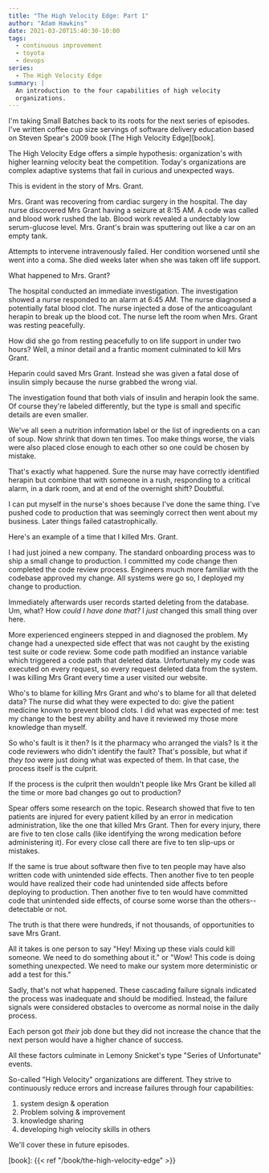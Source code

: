 ```yaml
---
title: "The High Velocity Edge: Part 1"
author: "Adam Hawkins"
date: 2021-03-20T15:40:30-10:00
tags:
  - continuous improvement
  - toyota
  - devops
series:
  - The High Velocity Edge
summary: |
  An introduction to the four capabilities of high velocity
  organizations.
---
```


I'm taking Small Batches back to its roots for the next series of
episodes. I've written coffee cup size servings of software delivery
education based on Steven Spear's 2009 book [The High Velocity
Edge][book].

The High Velocity Edge offers a simple hypothesis: organization's with
higher learning velocity beat the competition. Today's organizations
are complex adaptive systems that fail in curious and unexpected ways.

This is evident in the story of Mrs. Grant.

Mrs. Grant was recovering from cardiac surgery in the hospital. The
day nurse discovered Mrs Grant having a seizure at 8:15 AM. A code was
called and blood work rushed the lab. Blood work revealed a undectably
low serum-glucose level. Mrs. Grant's brain was sputtering out like a
car on an empty tank.

Attempts to intervene intravenously failed. Her condition worsened
until she went into a coma. She died weeks later when she was taken
off life support.

What happened to Mrs. Grant?

The hospital conducted an immediate investigation. The investigation
showed a nurse responded to an alarm at 6:45 AM. The nurse diagnosed a
potentially fatal blood clot. The nurse injected a dose of the
anticoagulant herapin to break up the blood cot. The nurse left the
room when Mrs. Grant was resting peacefully.

How did she go from resting peacefully to on life support in under two
hours? Well, a minor detail and a frantic moment culminated to kill
Mrs Grant.

Heparin could saved Mrs Grant. Instead she was given a fatal dose of
insulin simply because the nurse grabbed the wrong vial.

The investigation found that both vials of insulin and herapin look
the same. Of course they're labeled differently, but the type is small
and specific details are even smaller.

We've all seen a nutrition information label or the list of
ingredients on a can of soup. Now shrink that down ten times. Too make
things worse, the vials were also placed close enough to each other so
one could be chosen by mistake.

That's exactly what happened. Sure the nurse may have correctly
identified herapin but combine that with someone in a rush, responding
to a critical alarm, in a dark room, and at end of the overnight
shift? Doubtful.

I can put myself in the nurse's shoes because I've done the same
thing. I've pushed code to production that was seemingly correct then
went about my business. Later things failed catastrophically.

Here's an example of a time that I killed Mrs. Grant.

I had just joined a new company. The standard onboarding process was
to ship a small change to production. I committed my code change then
completed the code review process. Engineers much more familiar with
the codebase approved my change. All systems were go so, I deployed my
change to production.

Immediately afterwards user records started deleting from
the database. Um, what? How _could I have done that?_ I _just_ changed
this small thing over here.

More experienced engineers stepped in and diagnosed the problem. My
change had a unexpected side effect that was not caught by the
existing test suite or code review. Some code path modified an
instance variable which triggered a code path that deleted data.
Unfortunately my code was executed on every request, so every request
deleted data from the system. I was killing Mrs Grant every time a
user visited our website.

Who's to blame for killing Mrs Grant and who's to blame for all that
deleted data? The nurse did what they were expected to do: give the
patient medicine known to prevent blood clots. I did what was expected
of me: test my change to the best my ability and have it reviewed my
those more knowledge than myself.

So who's fault is it then? Is it the pharmacy who arranged the vials?
Is it the code reviewers who didn't identify the fault? That's possible, but
what if _they too_ were just doing what was expected of them. In that
case, the process itself is the culprit.

If the process is the culprit then wouldn't people like Mrs Grant be
killed all the time or more bad changes go out to production?

Spear offers some research on the topic. Research showed that five to
ten patients are injured for every patient killed by an error in
medication administration, like the one that killed Mrs Grant. Then
for every injury, there are five to ten close calls (like identifying
the wrong medication before administering it). For every close call
there are five to ten slip-ups or mistakes.

If the same is true about software then five to ten people may have
also written code with unintended side effects. Then another five to
ten people would have realized their code had unintended side affects
before deploying to production. Then another five to ten would have
committed code that unintended side effects, of course some worse than
the others--detectable or not.

The truth is that there were hundreds, if not thousands, of
opportunities to save Mrs Grant.

All it takes is one person to say "Hey! Mixing up these vials could
kill someone. We need to do something about it." or "Wow! This code is
doing something unexpected. We need to make our system more
deterministic or add a test for this."

Sadly, that's not what happened. These cascading failure signals
indicated the process was inadequate and should be modified. Instead,
the failure signals were considered obstacles to overcome as normal
noise in the daily process.

Each person got _their_ job done but they did not increase the chance
that the next person would have a higher chance of success.

All these factors culminate in Lemony Snicket's type "Series of
Unfortunate" events.

So-called "High Velocity" organizations are different. They strive to
continuously reduce errors and increase failures through four
capabilities:

1. system design & operation
2. Problem solving & improvement
3. knowledge sharing
4. developing high velocity skills in others

We'll cover these in future episodes.

[book]: {{< ref "/book/the-high-velocity-edge" >}}
